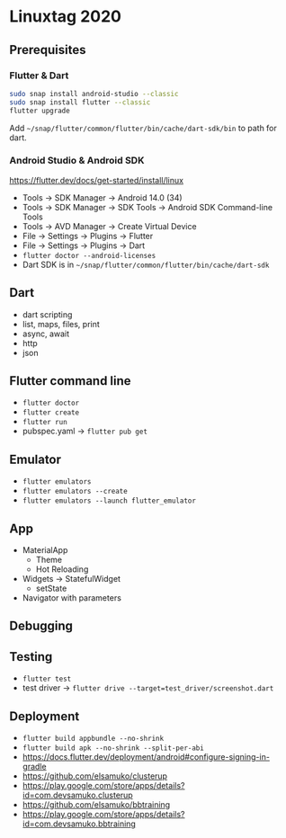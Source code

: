 # Linuxtag 2020

## Prerequisites

### Flutter & Dart
```bash
sudo snap install android-studio --classic
sudo snap install flutter --classic
flutter upgrade
```
Add `~/snap/flutter/common/flutter/bin/cache/dart-sdk/bin` to path for dart.

### Android Studio & Android SDK
https://flutter.dev/docs/get-started/install/linux
* Tools → SDK Manager → Android 14.0 (34)
* Tools → SDK Manager → SDK Tools → Android SDK Command-line Tools
* Tools → AVD Manager → Create Virtual Device
* File → Settings → Plugins → Flutter
* File → Settings → Plugins → Dart
* `flutter doctor --android-licenses`
* Dart SDK is in `~/snap/flutter/common/flutter/bin/cache/dart-sdk`

## Dart
* dart scripting
* list, maps, files, print
* async, await
* http
* json

## Flutter command line
* `flutter doctor`
* `flutter create`
* `flutter run`
* pubspec.yaml → `flutter pub get`

## Emulator
* `flutter emulators`
* `flutter emulators --create`
* `flutter emulators --launch flutter_emulator`

## App
* MaterialApp
  * Theme
  * Hot Reloading
* Widgets → StatefulWidget
  * setState
* Navigator with parameters

## Debugging

## Testing
* `flutter test`
* test driver → `flutter drive --target=test_driver/screenshot.dart`

## Deployment
* `flutter build appbundle --no-shrink`
* `flutter build apk --no-shrink --split-per-abi`
* https://docs.flutter.dev/deployment/android#configure-signing-in-gradle
* https://github.com/elsamuko/clusterup
* https://play.google.com/store/apps/details?id=com.devsamuko.clusterup
* https://github.com/elsamuko/bbtraining
* https://play.google.com/store/apps/details?id=com.devsamuko.bbtraining

